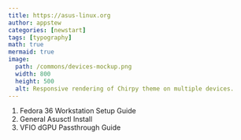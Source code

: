 ```yaml
---
title: https://asus-linux.org
author: appstew
categories: [newstart]
tags: [typography]
math: true
mermaid: true
image:
  path: /commons/devices-mockup.png
  width: 800
  height: 500
  alt: Responsive rendering of Chirpy theme on multiple devices.
---
```


1. Fedora 36 Workstation Setup Guide
2. General Asusctl Install
3. VFIO dGPU Passthrough Guide

